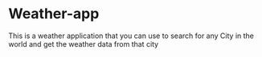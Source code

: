 # Weather-app
 This is a weather application that you can use to search for any City in the world and get the weather data from that city
